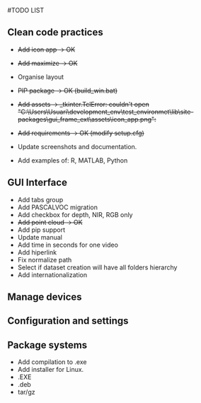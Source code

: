 #TODO LIST

## Clean code practices
* ~~Add icon app -> OK~~
* ~~Add maximize -> OK~~
* Organise layout
* ~~PIP package -> OK (build_win.bat)~~
* ~~Add assets -> _tkinter.TclError: couldn't open "C:\Users\Usuari\development_env\test_environmet\lib\site-packages\gui_frame_ext\assets\icon_app.png":~~
* ~~Add requirements -> OK (modify setup.cfg)~~

* Update screenshots and documentation.
* Add examples of: R, MATLAB, Python

## GUI Interface
* Add tabs group
* Add PASCALVOC migration
* Add checkbox for depth, NIR, RGB only
* ~~Add point cloud -> OK~~
* Add pip support
* Update manual
* Add time in seconds for one video
* Add hiperlink
* Fix normalize path
* Select if dataset creation will have all folders hierarchy
* Add internationalization

## Manage devices

## Configuration and settings

## Package systems
* Add compilation to .exe
* Add installer for Linux.
* .EXE
* .deb
* tar/gz
